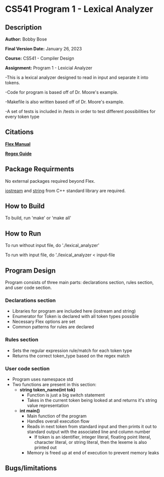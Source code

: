 # CS541 Program 1 - Lexical Analyzer
## Description
**Author:** Bobby Bose

**Final Version Date:** January 26, 2023

**Course:** CS541 - Compiler Design

**Assignment:** Program 1 - Lexicial Analyzer

-This is a lexical analyzer designed to read in input and separate it into tokens.

-Code for program is based off of Dr. Moore's example.

-Makefile is also written based off of Dr. Moore's example.

-A set of tests is included in /tests in order to test different possibilities for every token type

## Citations
**[Flex Manual](https://westes.github.io/flex/manual/)**

**[Regex Guide](https://cheatography.com/davechild/cheat-sheets/regular-expressions/)**

## Package Requirments
No external packages required beyond Flex.

[iostream](https://en.cppreference.com/w/cpp/header/iostream) and [string](https://en.cppreference.com/w/cpp/string) from C++ standard library are required. 

## How to Build
To build, run 'make' or 'make all'

## How to Run
To run without input file, do './lexical_analyzer'

To run with input file, do './lexical_analyzer < input-file

## Program Design
Program consists of three main parts: declarations section, rules section, and user code section.

### Declarations section
- Libraries for program are included here (iostream and string)
- Enumerator for Token is declared with all token types possible
- Necessary Flex options are set
- Common patterns for rules are declared

### Rules section
- Sets the regular expression rule/match for each token type
- Returns the correct token_type based on the regex match

### User code section
- Program uses namespace std
- Two functions are present in this section:
    - **string token_name(int tok)**
        - Function is just a big switch statement
        - Takes in the current token being looked at and returns it's string value representation
    - **int main()**
        - Main function of the program
        - Handles overall execution flow
        - Reads in next token from standard input and then prints it out to standard output with the associated line and column number
            - If token is an identifier, integer literal, floating point literal, character literal, or string literal, then the lexeme is also printed out
        - Memory is freed up at end of execution to prevent memory leaks
        

## Bugs/limitations